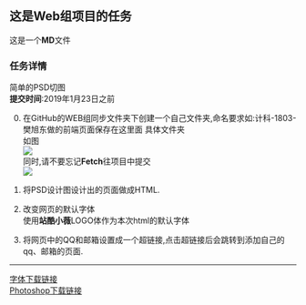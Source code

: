 ## 这是Web组项目的任务
这是一个**MD**文件  





### 任务详情 
简单的PSD切图  
**提交时间**:2019年1月23日之前
  
0. 在GitHub的WEB组同步文件夹下创建一个自己文件夹,命名要求如:计科-1803-樊旭东做的前端页面保存在这里面 
具体文件夹  
如图  
![](https://i.imgur.com/okX3062.png)  
同时,请不要忘记**Fetch**往项目中提交  
![](https://i.imgur.com/hhXhSOU.png)
  
1. 将PSD设计图设计出的页面做成HTML.  
2. 改变网页的默认字体  
使用**站酷小薇**LOGO体作为本次html的默认字体

3. 将网页中的QQ和邮箱设置成一个超链接,点击超链接后会跳转到添加自己的qq、邮箱的页面.

---
[字体下载链接](http://www.zcool.com.cn/special/zcoolfonts/#secondPage "字体下载")  
[Photoshop下载链接](https://baidu.com "baidu.com")

  
